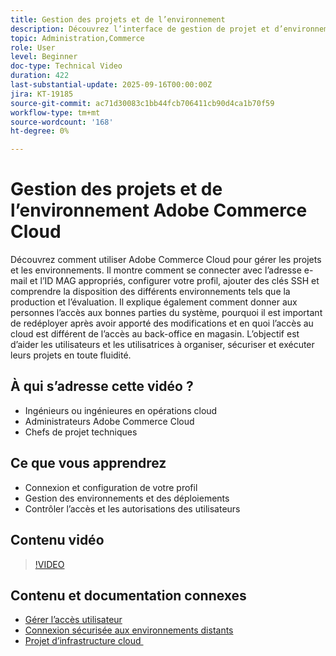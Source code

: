 ```yaml
---
title: Gestion des projets et de l’environnement
description: Découvrez l’interface de gestion de projet et d’environnement d’Adobe Commerce Cloud
topic: Administration,Commerce
role: User
level: Beginner
doc-type: Technical Video
duration: 422
last-substantial-update: 2025-09-16T00:00:00Z
jira: KT-19185
source-git-commit: ac71d30083c1bb44fcb706411cb90d4ca1b70f59
workflow-type: tm+mt
source-wordcount: '168'
ht-degree: 0%

---
```



# Gestion des projets et de l’environnement Adobe Commerce Cloud

Découvrez comment utiliser Adobe Commerce Cloud pour gérer les projets et les environnements. Il montre comment se connecter avec l’adresse e-mail et l’ID MAG appropriés, configurer votre profil, ajouter des clés SSH et comprendre la disposition des différents environnements tels que la production et l’évaluation. Il explique également comment donner aux personnes l’accès aux bonnes parties du système, pourquoi il est important de redéployer après avoir apporté des modifications et en quoi l’accès au cloud est différent de l’accès au back-office en magasin. L’objectif est d’aider les utilisateurs et les utilisatrices à organiser, sécuriser et exécuter leurs projets en toute fluidité.

## À qui s’adresse cette vidéo ?

* Ingénieurs ou ingénieures en opérations cloud
* Administrateurs Adobe Commerce Cloud
* Chefs de projet techniques

## Ce que vous apprendrez

* Connexion et configuration de votre profil
* Gestion des environnements et des déploiements
* Contrôler l’accès et les autorisations des utilisateurs

## Contenu vidéo

>[!VIDEO](https://video.tv.adobe.com/v/3474963/?learn=on&enablevpops&captions=fre_fr)

## Contenu et documentation connexes

* [Gérer l’accès utilisateur](https://experienceleague.adobe.com/fr/docs/commerce-on-cloud/user-guide/project/user-access)
* [Connexion sécurisée aux environnements distants](https://experienceleague.adobe.com/fr/docs/commerce-on-cloud/user-guide/develop/secure-connections)
* [&#x200B; Projet d’infrastructure cloud &#x200B;](https://experienceleague.adobe.com/fr/docs/commerce-on-cloud/user-guide/project/overview)
